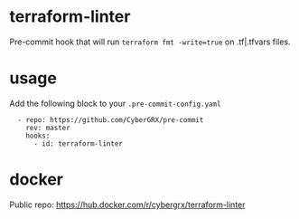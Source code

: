 # terraform-linter
Pre-commit hook that will run `terraform fmt -write=true` on .tf|.tfvars files.

# usage
Add the following block to your `.pre-commit-config.yaml`
```
  - repo: https://github.com/CyberGRX/pre-commit
    rev: master
    hooks:
      - id: terraform-linter
```

# docker
Public repo: https://hub.docker.com/r/cybergrx/terraform-linter
